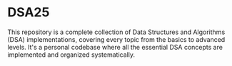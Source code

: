 # DSA25
This repository is a complete collection of Data Structures and Algorithms (DSA) implementations, covering every topic from the basics to advanced levels. It's a personal codebase where all the essential DSA concepts are implemented and organized systematically. 
